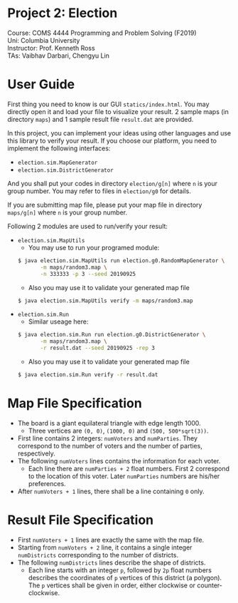 # Project 2: Election
Course: COMS 4444 Programming and Problem Solving (F2019)  
Uni: Columbia University  
Instructor: Prof. Kenneth Ross   
TAs: Vaibhav Darbari, Chengyu Lin   

# User Guide
First thing you need to know is our GUI `statics/index.html`. You may directly open it and
load your file to visualize your result. 2 sample maps (in directory `maps`) and 1 sample result file `result.dat` are provided.

In this project, you can implement your ideas using other languages and
use this library to verify your result. If you choose our platform,
you need to implement the following interfaces:
* `election.sim.MapGenerator`
* `election.sim.DistrictGenerator`

And you shall put your codes in directory `election/g[n]` where `n` is your group number.
You may refer to files in `election/g0` for details.

If you are submitting map file, please put your map file
in directory `maps/g[n]` where `n` is your group number.

Following 2 modules are used to run/verify your result:
* `election.sim.MapUtils`
  * You may use to run your programed module:
  ```bash
  $ java election.sim.MapUtils run election.g0.RandomMapGenerator \
         -m maps/random3.map \
         -n 333333 -p 3 --seed 20190925
  ```
  * Also you may use it to validate your generated map file
  ```bash
  $ java election.sim.MapUtils verify -m maps/random3.map
  ```
* `election.sim.Run`
  * Similar useage here:
  ```bash
  $ java election.sim.Run run election.g0.DistrictGenerator \
         -m maps/random3.map \
         -r result.dat --seed 20190925 -rep 3
  ```
  * Also you may use it to validate your generated map file
  ```bash
  $ java election.sim.Run verify -r result.dat
  ```

# Map File Specification
 * The board is a giant equilateral triangle with edge length 1000.
    * Three vertices are `(0, 0)`, `(1000, 0)` and `(500, 500*sqrt(3))`.
 * First line contains 2 integers: `numVoters` and `numParties`.
   They correspond to the number of voters and the number of parties, respectively.
 * The following `numVoters` lines contains the information for each voter.
    * Each line there are `numParties + 2` float numbers.
      First 2 correspond to the location of this voter.
      Later `numParties` numbers are his/her preferences.
 * After `numVoters + 1` lines, there shall be a line containing `0` only.

 # Result File Specification
 * First `numVoters + 1` lines are exactly the same with the map file.
 * Starting from `numVoters + 2` line, it contains a single integer `numDistricts`
   corresponding to the number of districts.
 * The following `numDistricts` lines describe the shape of districts.
    * Each line starts with an integer `p`, followed by `2p` float numbers describes the
      coordinates of `p` vertices of this district (a polygon).
      The `p` vertices shall be given in order, either clockwise or counter-clockwise.
